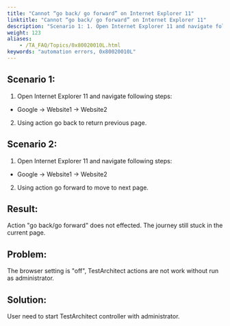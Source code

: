 ```yaml
--- 
title: "Cannot “go back/ go forward” on Internet Explorer 11"
linktitle: "Cannot “go back/ go forward” on Internet Explorer 11"
description: "Scenario 1: 1. Open Internet Explorer 11 and navigate following steps: Google → Website1 → Website2 2. Using action go back to return previous page. Scenario 2: 1. Open Internet Explorer 11 and ..."
weight: 123
aliases: 
    - /TA_FAQ/Topics/0x80020010L.html
keywords: "automation errors, 0x80020010L"
---
```


## Scenario 1:  

1. Open Internet Explorer 11 and navigate following steps:

-   Google → Website1 → Website2

2. Using action go back to return previous page.

## Scenario 2:  

1. Open Internet Explorer 11 and navigate following steps:

-   Google → Website1 → Website2

2. Using action go forward to move to next page.

## Result:  

Action "go back/go forward" does not effected. The journey still stuck in the current page.

## Problem:  

The browser setting is "off", TestArchitect actions are not work without run as administrator.

## Solution:  

User need to start TestArchitect controller with administrator.



